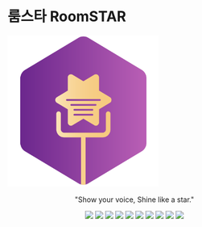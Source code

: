 # 룸스타 RoomSTAR



<img src="./README.assets/logo.png" width="300" height="300">

<p align="center">
"Show your voice, Shine like a star."
</p>

<p align="center">
  <img src="http://img.shields.io/:license-mit-green.svg"/>
  <img src="https://img.shields.io/badge/network-socket.io-black.svg"/>
  <img src="https://img.shields.io/badge/network-webRTC-purple.svg"/>
  <img src="https://img.shields.io/badge/framework-vue.js-green.svg"/>
<img src="https://img.shields.io/badge/language-javascript-yellow.svg"/>
<img src="https://img.shields.io/badge/language-java-blue.svg"/>
<img src="https://img.shields.io/badge/server-spring-brightgreen.svg"/>
<img src="https://img.shields.io/badge/server-node.js-brightgreen.svg"/>
<img src="https://img.shields.io/badge/DB-firebase-red.svg"/>
<img src="https://img.shields.io/badge/DB-mariaDB-brown.svg"/>
</p>

